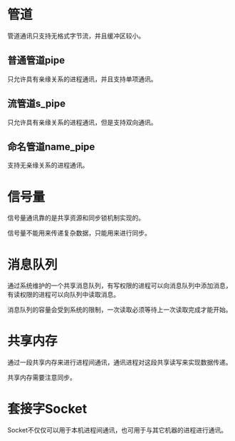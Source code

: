 # 管道
管道通讯只支持无格式字节流，并且缓冲区较小。

## 普通管道pipe
只允许具有亲缘关系的进程通讯，并且支持单项通讯。  

## 流管道s_pipe
只允许具有亲缘关系的进程通讯，但是支持双向通讯。

## 命名管道name_pipe
支持无亲缘关系的进程通讯。

# 信号量
信号量通讯靠的是共享资源和同步锁机制实现的。  

信号量不能用来传递复杂数据，只能用来进行同步。

# 消息队列
通过系统维护的一个共享消息队列，有写权限的进程可以向消息队列中添加消息，有读权限的进程可以向队列中读取消息。  

消息队列的容量会受到系统的限制，一次读取必须等待上一次读取完成才能开始。

# 共享内存
通过一段共享内存来进行进程间通讯，通讯进程对这段共享读写来实现数据传递。  

共享内存需要注意同步。  

# 套接字Socket
Socket不仅仅可以用于本机进程间通讯，也可用于与其它机器的进程进行通讯。  


